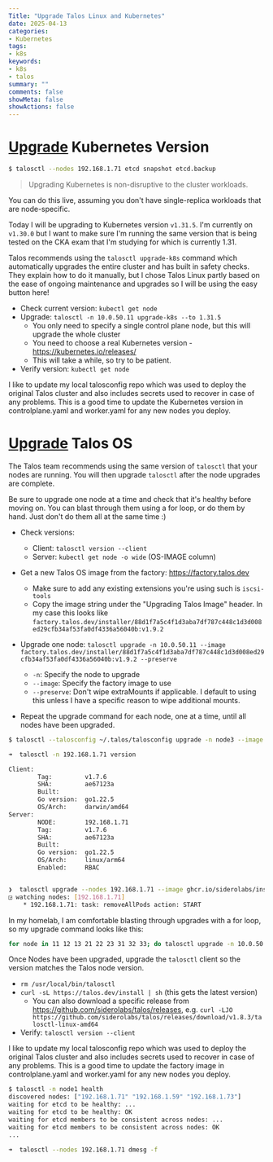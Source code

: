 ```yaml
---
Title: "Upgrade Talos Linux and Kubernetes"
date: 2025-04-13
categories:
- Kubernetes
tags:
- k8s
keywords:
- k8s
- talos
summary: ""
comments: false
showMeta: false
showActions: false
---
```


# [Upgrade](https://www.talos.dev/v1.9/kubernetes-guides/upgrading-kubernetes/) Kubernetes Version

```sh
$ talosctl --nodes 192.168.1.71 etcd snapshot etcd.backup
```

> Upgrading Kubernetes is non-disruptive to the cluster workloads.

You can do this live, assuming you don't have single-replica workloads that are node-specific.

Today I will be upgrading to Kubernetes version `v1.31.5`. I'm currently on `v1.30.0` but I want to make sure I'm running the same version that is being tested on the CKA exam that I'm studying for which is currently 1.31.

Talos recommends using the `talosctl upgrade-k8s` command which automatically upgrades the entire cluster and has built in safety checks. They explain how to do it manually, but I chose Talos Linux partly based on the ease of ongoing maintenance and upgrades so I will be using the easy button here!

- Check current version: `kubectl get node`
- Upgrade: `talosctl -n 10.0.50.11 upgrade-k8s --to 1.31.5`
  - You only need to specify a single control plane node, but this will upgrade the whole cluster
  - You need to choose a real Kubernetes version - https://kubernetes.io/releases/
  - This will take a while, so try to be patient.
- Verify version: `kubectl get node`

I like to update my local talosconfig repo which was used to deploy the original Talos cluster and also includes secrets used to recover in case of any problems. This is a good time to update the Kubernetes version in controlplane.yaml and worker.yaml for any new nodes you deploy.

# [Upgrade](https://www.talos.dev/v1.9/talos-guides/upgrading-talos/) Talos OS

The Talos team recommends using the same version of `talosctl` that your nodes are running. You will then upgrade `talosctl` after the node upgrades are complete.

Be sure to upgrade one node at a time and check that it's healthy before moving on. You can blast through them using a for loop, or do them by hand. Just don't do them all at the same time :)

- Check versions:
  - Client: `talosctl version --client`
  - Server: `kubectl get node -o wide` (OS-IMAGE column)
  
- Get a new Talos OS image from the factory: https://factory.talos.dev
  - Make sure to add any existing extensions you're using such is `iscsi-tools`
  - Copy the image string under the "Upgrading Talos Image" header. In my case this looks like `factory.talos.dev/installer/88d1f7a5c4f1d3aba7df787c448c1d3d008ed29cfb34af53fa0df4336a56040b:v1.9.2`
- Upgrade one node: `talosctl upgrade -n 10.0.50.11 --image factory.talos.dev/installer/88d1f7a5c4f1d3aba7df787c448c1d3d008ed29cfb34af53fa0df4336a56040b:v1.9.2 --preserve`
  - `-n`: Specify the node to upgrade
  - `--image`: Specify the factory image to use
  - `--preserve`: Don't wipe extraMounts if applicable. I default to using this unless I have a specific reason to wipe additional mounts.
- Repeat the upgrade command for each node, one at a time, until all nodes have been upgraded.

```sh
$ talosctl --talosconfig ~/.talos/talosconfig upgrade -n node3 --image factory.talos.dev/installer/88d1f7a5c4f1d3aba7df787c448c1d3d008ed29cfb34af53fa0df4336a56040b:v1.9.2 --preserve
```

```sh
➜  talosctl -n 192.168.1.71 version

Client:
        Tag:         v1.7.6
        SHA:         ae67123a
        Built:
        Go version:  go1.22.5
        OS/Arch:     darwin/amd64
Server:
        NODE:        192.168.1.71
        Tag:         v1.7.6
        SHA:         ae67123a
        Built:
        Go version:  go1.22.5
        OS/Arch:     linux/arm64
        Enabled:     RBAC


❯  talosctl upgrade --nodes 192.168.1.71 --image ghcr.io/siderolabs/installer:v1.9.5
◲ watching nodes: [192.168.1.71]
    * 192.168.1.71: task: removeAllPods action: START

```
In my homelab, I am comfortable blasting through upgrades with a for loop, so my upgrade command looks like this:
```bash
for node in 11 12 13 21 22 23 31 32 33; do talosctl upgrade -n 10.0.50.$node --image factory.talos.dev/installer/88d1f7a5c4f1d3aba7df787c448c1d3d008ed29cfb34af53fa0df4336a56040b:v1.9.2 --preserve; done
```

Once Nodes have been upgraded, upgrade the `talosctl` client so the version matches the Talos node version.
- `rm /usr/local/bin/talosctl`
- `curl -sL https://talos.dev/install | sh` (this gets the latest version)
  - You can also download a specific release from https://github.com/siderolabs/talos/releases, e.g. `curl -LJO https://github.com/siderolabs/talos/releases/download/v1.8.3/talosctl-linux-amd64`
- Verify: `talosctl version --client`

I like to update my local talosconfig repo which was used to deploy the original Talos cluster and also includes secrets used to recover in case of any problems. This is a good time to update the factory image in controlplane.yaml and worker.yaml for any new nodes you deploy.

```sh
$ talosctl -n node1 health
discovered nodes: ["192.168.1.71" "192.168.1.59" "192.168.1.73"]
waiting for etcd to be healthy: ...
waiting for etcd to be healthy: OK
waiting for etcd members to be consistent across nodes: ...
waiting for etcd members to be consistent across nodes: OK
...
```

```sh
➜  talosctl --nodes 192.168.1.71 dmesg -f
```
